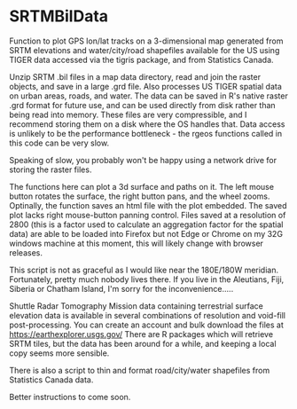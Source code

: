 # SRTMBilData

Function to plot GPS lon/lat tracks on a 3-dimensional map generated from SRTM elevations and water/city/road shapefiles available for the US using TIGER data accessed via the tigris package, and from Statistics Canada.  

Unzip SRTM .bil files in a map data directory, read and join the raster objects, and save in a large .grd file.  Also processes US TIGER spatial data on urban areas, roads, and water.  The data can be saved in R's native raster .grd format for future use, and can be used directly from disk rather than being read into memory.  These files are very compressible, and I recommend storing them on a disk where the OS handles that.  Data access is unlikely to be the performance bottleneck - the rgeos functions called in this code can be very slow.

Speaking of slow, you probably won't be happy using a network drive for storing the raster files.  

The functions here can plot a 3d surface and paths on it.  The left mouse button rotates the surface, the right button pans, and the wheel zooms.  Optinally, the function saves an html file with the plot embedded.  The saved plot lacks right mouse-button panning control.  Files saved at a resolution of 2800 (this is a factor used to calculate an aggregation factor for the spatial data) are able to be loaded into Firefox but not Edge or Chrome on my 32G windows machine at this moment, this will likely change with browser releases.

This script is not as graceful as I would like near the 180E/180W meridian.  Fortunately, pretty much nobody lives there.  If you live in the Aleutians, Fiji, Siberia or Chatham Island, I'm sorry for the inconvenience.....

Shuttle Radar Tomography Mission data containing terrestrial surface elevation data is available in several combinations of resolution and void-fill post-processing.  You can create an account and bulk download the files at https://earthexplorer.usgs.gov/  There are R packages which will retrieve SRTM tiles, but the data has been around for a while, and keeping a local copy seems more sensible.

There is also a script to thin and format road/city/water shapefiles from Statistics Canada data.

Better instructions to come soon.
